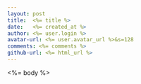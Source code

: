 ```yaml
---
layout: post
title:  <%= title %>
date:   <%= created_at %>
author: <%= user.login %>
avatar-url: <%= user.avatar_url %>&s=128
comments: <%= comments %>
github-url: <%= html_url %>
---
```

<%= body %>
